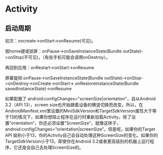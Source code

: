 # Activity

## 启动周期

初次：oncreate->onStart->onResume(可见)。

按home键或锁屏：onPause->onSaveInstanceState(Bundle outState)->onStop(不可见)，（有些手机可能会调用onDestroy）。

再回到应用：onRestart->onStart->onResume

屏幕旋转:onPause->onSaveInstanceState(Bundle outState)->onStop->onDestroy->onCreate->onStart-> onRestoreInstanceState(Bundle savedInstanceState)->onResume

如果配置了 android:configChanges="screenSize|orientation"，自从Android 3.2（API 13），screen size也开始跟着设备的横竖切换而改变。所以，在AndroidManifest.xml里设置的MiniSdkVersion和TargetSdkVersion属性大于等于13的情况下，如果你想阻止程序在运行时重新加载Activity，除了设置”orientation“，你还必须设置”ScreenSize”，就像这样子，android:configChanges=”orientation|screenSize”。但是呢，如果你的Target API 级别小于13，你的Activity自己会自动处理这种ScreenSize的变化。如果你的TargetSdkVersion小于13，即使你在Android 3.2或者更高级别的机器上运行程序，它还是会自己去处理ScreenSize的。




